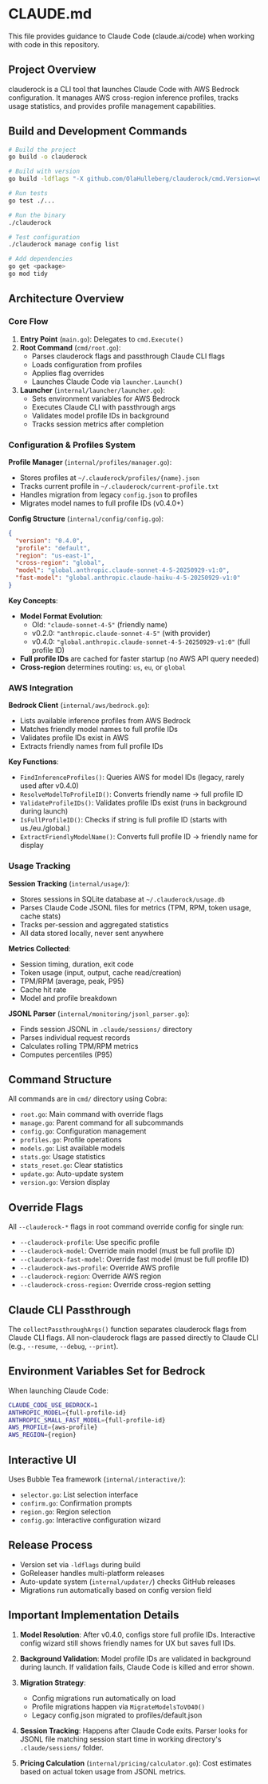 # CLAUDE.md

This file provides guidance to Claude Code (claude.ai/code) when working with code in this repository.

## Project Overview

clauderock is a CLI tool that launches Claude Code with AWS Bedrock configuration. It manages AWS cross-region inference profiles, tracks usage statistics, and provides profile management capabilities.

## Build and Development Commands

```bash
# Build the project
go build -o clauderock

# Build with version
go build -ldflags "-X github.com/OlaHulleberg/clauderock/cmd.Version=v0.4.0" -o clauderock

# Run tests
go test ./...

# Run the binary
./clauderock

# Test configuration
./clauderock manage config list

# Add dependencies
go get <package>
go mod tidy
```

## Architecture Overview

### Core Flow

1. **Entry Point** (`main.go`): Delegates to `cmd.Execute()`
2. **Root Command** (`cmd/root.go`):
   - Parses clauderock flags and passthrough Claude CLI flags
   - Loads configuration from profiles
   - Applies flag overrides
   - Launches Claude Code via `launcher.Launch()`
3. **Launcher** (`internal/launcher/launcher.go`):
   - Sets environment variables for AWS Bedrock
   - Executes Claude CLI with passthrough args
   - Validates model profile IDs in background
   - Tracks session metrics after completion

### Configuration & Profiles System

**Profile Manager** (`internal/profiles/manager.go`):
- Stores profiles at `~/.clauderock/profiles/{name}.json`
- Tracks current profile in `~/.clauderock/current-profile.txt`
- Handles migration from legacy `config.json` to profiles
- Migrates model names to full profile IDs (v0.4.0+)

**Config Structure** (`internal/config/config.go`):
```json
{
  "version": "0.4.0",
  "profile": "default",
  "region": "us-east-1",
  "cross-region": "global",
  "model": "global.anthropic.claude-sonnet-4-5-20250929-v1:0",
  "fast-model": "global.anthropic.claude-haiku-4-5-20250929-v1:0"
}
```

**Key Concepts**:
- **Model Format Evolution**:
  - Old: `"claude-sonnet-4-5"` (friendly name)
  - v0.2.0: `"anthropic.claude-sonnet-4-5"` (with provider)
  - v0.4.0: `"global.anthropic.claude-sonnet-4-5-20250929-v1:0"` (full profile ID)
- **Full profile IDs** are cached for faster startup (no AWS API query needed)
- **Cross-region** determines routing: `us`, `eu`, or `global`

### AWS Integration

**Bedrock Client** (`internal/aws/bedrock.go`):
- Lists available inference profiles from AWS Bedrock
- Matches friendly model names to full profile IDs
- Validates profile IDs exist in AWS
- Extracts friendly names from full profile IDs

**Key Functions**:
- `FindInferenceProfiles()`: Queries AWS for model IDs (legacy, rarely used after v0.4.0)
- `ResolveModelToProfileID()`: Converts friendly name → full profile ID
- `ValidateProfileIDs()`: Validates profile IDs exist (runs in background during launch)
- `IsFullProfileID()`: Checks if string is full profile ID (starts with us./eu./global.)
- `ExtractFriendlyModelName()`: Converts full profile ID → friendly name for display

### Usage Tracking

**Session Tracking** (`internal/usage/`):
- Stores sessions in SQLite database at `~/.clauderock/usage.db`
- Parses Claude Code JSONL files for metrics (TPM, RPM, token usage, cache stats)
- Tracks per-session and aggregated statistics
- All data stored locally, never sent anywhere

**Metrics Collected**:
- Session timing, duration, exit code
- Token usage (input, output, cache read/creation)
- TPM/RPM (average, peak, P95)
- Cache hit rate
- Model and profile breakdown

**JSONL Parser** (`internal/monitoring/jsonl_parser.go`):
- Finds session JSONL in `.claude/sessions/` directory
- Parses individual request records
- Calculates rolling TPM/RPM metrics
- Computes percentiles (P95)

## Command Structure

All commands are in `cmd/` directory using Cobra:

- `root.go`: Main command with override flags
- `manage.go`: Parent command for all subcommands
- `config.go`: Configuration management
- `profiles.go`: Profile operations
- `models.go`: List available models
- `stats.go`: Usage statistics
- `stats_reset.go`: Clear statistics
- `update.go`: Auto-update system
- `version.go`: Version display

## Override Flags

All `--clauderock-*` flags in root command override config for single run:
- `--clauderock-profile`: Use specific profile
- `--clauderock-model`: Override main model (must be full profile ID)
- `--clauderock-fast-model`: Override fast model (must be full profile ID)
- `--clauderock-aws-profile`: Override AWS profile
- `--clauderock-region`: Override AWS region
- `--clauderock-cross-region`: Override cross-region setting

## Claude CLI Passthrough

The `collectPassthroughArgs()` function separates clauderock flags from Claude CLI flags. All non-clauderock flags are passed directly to Claude CLI (e.g., `--resume`, `--debug`, `--print`).

## Environment Variables Set for Bedrock

When launching Claude Code:
```bash
CLAUDE_CODE_USE_BEDROCK=1
ANTHROPIC_MODEL={full-profile-id}
ANTHROPIC_SMALL_FAST_MODEL={full-profile-id}
AWS_PROFILE={aws-profile}
AWS_REGION={region}
```

## Interactive UI

Uses Bubble Tea framework (`internal/interactive/`):
- `selector.go`: List selection interface
- `confirm.go`: Confirmation prompts
- `region.go`: Region selection
- `config.go`: Interactive configuration wizard

## Release Process

- Version set via `-ldflags` during build
- GoReleaser handles multi-platform releases
- Auto-update system (`internal/updater/`) checks GitHub releases
- Migrations run automatically based on config version field

## Important Implementation Details

1. **Model Resolution**: After v0.4.0, configs store full profile IDs. Interactive config wizard still shows friendly names for UX but saves full IDs.

2. **Background Validation**: Model profile IDs are validated in background during launch. If validation fails, Claude Code is killed and error shown.

3. **Migration Strategy**:
   - Config migrations run automatically on load
   - Profile migrations happen via `MigrateModelsToV040()`
   - Legacy config.json migrated to profiles/default.json

4. **Session Tracking**: Happens after Claude Code exits. Parser looks for JSONL file matching session start time in working directory's `.claude/sessions/` folder.

5. **Pricing Calculation** (`internal/pricing/calculator.go`): Cost estimates based on actual token usage from JSONL metrics.
